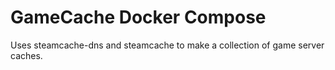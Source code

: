 # GameCache Docker Compose

Uses steamcache-dns and steamcache to make a collection of game server caches.
